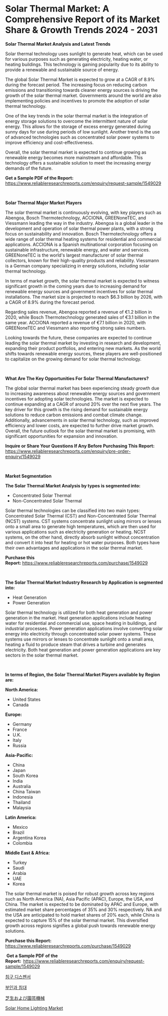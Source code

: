 <p><h1>Solar Thermal Market: A Comprehensive Report of its Market Share & Growth Trends 2024 - 2031</h1></p><p><strong>Solar Thermal Market Analysis and Latest Trends</strong></p>
<p><p>Solar thermal technology uses sunlight to generate heat, which can be used for various purposes such as generating electricity, heating water, or heating buildings. This technology is gaining popularity due to its ability to provide a renewable and sustainable source of energy.</p><p>The global Solar Thermal Market is expected to grow at a CAGR of 8.9% during the forecast period. The increasing focus on reducing carbon emissions and transitioning towards cleaner energy sources is driving the growth of the solar thermal market. Governments around the world are also implementing policies and incentives to promote the adoption of solar thermal technology.</p><p>One of the key trends in the solar thermal market is the integration of energy storage solutions to overcome the intermittent nature of solar energy. This allows for the storage of excess energy generated during sunny days for use during periods of low sunlight. Another trend is the use of advanced technologies such as concentrated solar power systems to improve efficiency and cost-effectiveness.</p><p>Overall, the solar thermal market is expected to continue growing as renewable energy becomes more mainstream and affordable. This technology offers a sustainable solution to meet the increasing energy demands of the future.</p></p>
<p><strong>Get a Sample PDF of the Report:&nbsp;</strong> <a href="https://www.reliableresearchreports.com/enquiry/request-sample/1549029">https://www.reliableresearchreports.com/enquiry/request-sample/1549029</a></p>
<p>&nbsp;</p>
<p><strong>Solar Thermal Major Market Players</strong></p>
<p><p>The solar thermal market is continuously evolving, with key players such as Abengoa, Bosch Thermotechnology, ACCIONA, GREENoneTEC, and Viessmann leading the way in the industry. Abengoa is a global leader in the development and operation of solar thermal power plants, with a strong focus on sustainability and innovation. Bosch Thermotechnology offers a wide range of solar thermal heating systems for residential and commercial applications. ACCIONA is a Spanish multinational corporation focusing on sustainable infrastructure, renewable energy, and water and services. GREENoneTEC is the world's largest manufacturer of solar thermal collectors, known for their high-quality products and reliability. Viessmann is a German company specializing in energy solutions, including solar thermal technology.</p><p>In terms of market growth, the solar thermal market is expected to witness significant growth in the coming years due to increasing demand for renewable energy sources and government incentives for solar thermal installations. The market size is projected to reach $6.3 billion by 2026, with a CAGR of 8.9% during the forecast period.</p><p>Regarding sales revenue, Abengoa reported a revenue of €1.2 billion in 2020, while Bosch Thermotechnology generated sales of €3.1 billion in the same year. ACCIONA reported a revenue of €7.1 billion in 2020, with GREENoneTEC and Viessmann also reporting strong sales numbers.</p><p>Looking towards the future, these companies are expected to continue leading the solar thermal market by investing in research and development, expanding their product portfolios, and entering new markets. As the world shifts towards renewable energy sources, these players are well-positioned to capitalize on the growing demand for solar thermal technology.</p></p>
<p>&nbsp;</p>
<p><strong>What Are The Key Opportunities For Solar Thermal Manufacturers?</strong></p>
<p><p>The global solar thermal market has been experiencing steady growth due to increasing awareness about renewable energy sources and government incentives for adopting solar technologies. The market is expected to continue expanding at a CAGR of around 20% over the next five years. The key driver for this growth is the rising demand for sustainable energy solutions to reduce carbon emissions and combat climate change. Additionally, advancements in solar thermal technology, such as improved efficiency and lower costs, are expected to further drive market growth. Overall, the future outlook for the solar thermal market is promising, with significant opportunities for expansion and innovation.</p></p>
<p><strong>Inquire or Share Your Questions If Any Before Purchasing This Report:</strong> <a href="https://www.reliableresearchreports.com/enquiry/pre-order-enquiry/1549029">https://www.reliableresearchreports.com/enquiry/pre-order-enquiry/1549029</a></p>
<p>&nbsp;</p>
<p><strong>Market Segmentation</strong></p>
<p><strong>The Solar Thermal Market Analysis by types is segmented into:</strong></p>
<p><ul><li>Concentrated Solar Thermal</li><li>Non-Concentrated Solar Thermal</li></ul></p>
<p><p>Solar thermal technologies can be classified into two main types: Concentrated Solar Thermal (CST) and Non-Concentrated Solar Thermal (NCST) systems. CST systems concentrate sunlight using mirrors or lenses onto a small area to generate high temperatures, which are then used for various applications such as electricity generation or heating. NCST systems, on the other hand, directly absorb sunlight without concentration and convert it into heat for heating or hot water purposes. Both types have their own advantages and applications in the solar thermal market.</p></p>
<p><strong>Purchase this Report:&nbsp;</strong><a href="https://www.reliableresearchreports.com/purchase/1549029">https://www.reliableresearchreports.com/purchase/1549029</a></p>
<p>&nbsp;</p>
<p><strong>The Solar Thermal Market Industry Research by Application is segmented into:</strong></p>
<p><ul><li>Heat Generation</li><li>Power Generation</li></ul></p>
<p><p>Solar thermal technology is utilized for both heat generation and power generation in the market. Heat generation applications include heating water for residential and commercial use, space heating in buildings, and industrial processes. Power generation applications involve converting solar energy into electricity through concentrated solar power systems. These systems use mirrors or lenses to concentrate sunlight onto a small area, heating a fluid to produce steam that drives a turbine and generates electricity. Both heat generation and power generation applications are key sectors in the solar thermal market.</p></p>
<p>&nbsp;</p>
<p><strong>In terms of Region, the Solar Thermal Market Players available by Region are:</strong></p>
<p>
    <p> <strong> North America: </strong>
        <ul>
            <li>United States</li>
            <li>Canada</li>
        </ul>
        </p> 
    <p> <strong> Europe: </strong>
        <ul>
            <li>Germany</li>
            <li>France</li>
            <li>U.K.</li>
            <li>Italy</li>
            <li>Russia</li>
        </ul>
        </p> 
    <p> <strong> Asia-Pacific: </strong>
        <ul>
            <li>China</li>
            <li>Japan</li>
            <li>South Korea</li>
            <li>India</li>
            <li>Australia</li>
            <li>China Taiwan</li>
            <li>Indonesia</li>
            <li>Thailand</li>
            <li>Malaysia</li>
        </ul>
        </p> 
    <p> <strong> Latin America: </strong>
        <ul>
            <li>Mexico</li>
            <li>Brazil</li>
            <li>Argentina Korea</li>
            <li>Colombia</li>
        </ul>
        </p> 
    <p> <strong> Middle East & Africa: </strong>
        <ul>
            <li>Turkey</li>
            <li>Saudi</li>
            <li>Arabia</li>
            <li>UAE</li>
            <li>Korea</li>
        </ul>
    </p>
    </p>
<p><p>The solar thermal market is poised for robust growth across key regions such as North America (NA), Asia Pacific (APAC), Europe, the USA, and China. The market is expected to be dominated by APAC and Europe, with estimated market share percentages of 35% and 30% respectively. NA and the USA are anticipated to hold market shares of 20% each, while China is expected to capture 15% of the solar thermal market. This diversified growth across regions signifies a global push towards renewable energy solutions.</p></p>
<p><strong>Purchase this Report: </strong><a href="https://www.reliableresearchreports.com/purchase/1549029">https://www.reliableresearchreports.com/purchase/1549029</a></p>
<p>&nbsp;<strong>Get a Sample PDF of the Report:&nbsp;&nbsp;</strong><a href="https://www.reliableresearchreports.com/enquiry/request-sample/1549029">https://www.reliableresearchreports.com/enquiry/request-sample/1549029</a></p>
<p><strong></strong></p>
<p><p><a href="https://github.com/sammyUltyylrich9067856/Market-Research-Report-List-1/blob/main/401223815144.md">침구 디스펜서</a></p><p><a href="https://github.com/Elenrrera7685/Market-Research-Report-List-1/blob/main/635358015143.md">부인과 침대</a></p><p><a href="https://github.com/ReyesKohler20231/Market-Research-Report-List-1/blob/main/171838216279.md">芝生および園芸機械</a></p><p><a href="https://github.com/Whitneyboyettebo9kiw7yr13/Market-Research-Report-List-1/blob/main/solar-home-lighting-market.md">Solar Home Lighting Market</a></p></p>
